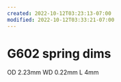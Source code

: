 ```yaml
---
created: 2022-10-12T03:23:13-07:00
modified: 2022-10-12T03:33:21-07:00
---
```


# G602 spring dims

OD 2.23mm
WD 0.22mm
L 4mm
